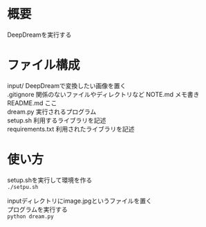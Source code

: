 # 概要  
DeepDreamを実行する  

# ファイル構成  
input/ DeepDreamで変換したい画像を置く  
.gitignore 関係のないファイルやディレクトリなど
NOTE.md  メモ書き  
README.md ここ  
dream.py 実行されるプログラム  
setup.sh 利用するライブラリを記述  
requirements.txt 利用されたライブラリを記述  
  
# 使い方  
setup.shを実行して環境を作る  
`./setpu.sh`  
  
inputディレクトリにimage.jpgというファイルを置く  
プログラムを実行する  
`python dream.py`  